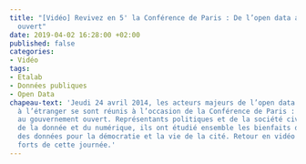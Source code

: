 ```yaml
---
title: "[Vidéo] Revivez en 5' la Conférence de Paris : De l’open data au gouvernement
  ouvert"
date: 2019-04-02 16:28:00 +02:00
published: false
categories:
- Vidéo
tags:
- Etalab
- Données publiques
- Open Data
chapeau-text: 'Jeudi 24 avril 2014, les acteurs majeurs de l’open data en France et
  à l’étranger se sont réunis à l’occasion de la Conférence de Paris : de l’Open Data
  au gouvernement ouvert. Représentants politiques et de la société civile, experts
  de la donnée et du numérique, ils ont étudié ensemble les bienfaits de l''ouverture
  des données pour la démocratie et la vie de la cité. Retour en vidéo sur les temps
  forts de cette journée.'
---
```


